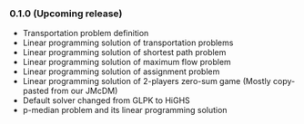 ### 0.1.0 (Upcoming release)

- Transportation problem definition
- Linear programming solution of transportation problems 
- Linear programming solution of shortest path problem
- Linear programming solution of maximum flow problem
- Linear programming solution of assignment problem
- Linear programming solution of 2-players zero-sum game (Mostly copy-pasted from our JMcDM)
- Default solver changed from GLPK to HiGHS
- p-median problem and its linear programming solution  

  
  